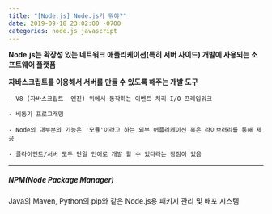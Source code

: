 ```yaml
---
title: "[Node.js] Node.js가 뭐야?"
date: 2019-09-18 23:02:00 -0700
categories: node.js javascript
---
```


**Node.js는 확장성 있는 네트워크 애플리케이션(특히 서버 사이드) 개발에 사용되는 소프트웨어 플랫폼**


**자바스크립트를 이용해서 서버를 만들 수 있도록 해주는 개발 도구**


<pre><code>- V8 (자바스크립트  엔진) 위에서 동작하는 이벤트 처리 I/O 프레임워크

- 비동기 프로그래밍

- Node의 대부분의 기능은 '모듈'이라고 하는 외부 어플리케이션 혹은 라이브러리를 통해 제공

- 클라이언트/서버 모두 단일 언어로 개발 할 수 있다라는 장점이 있음
</code></pre>

* * * 

##### NPM(Node Package Manager)

Java의 Maven, Python의 pip와 같은 Node.js용 패키지 관리 및 배포 시스템
